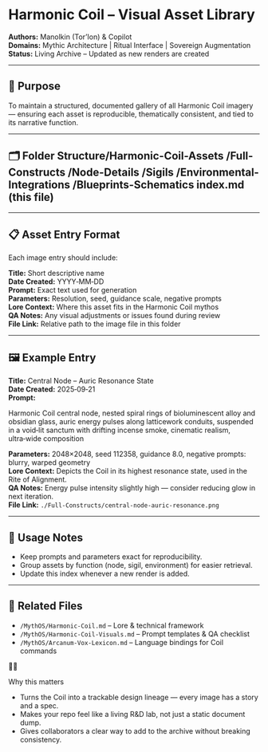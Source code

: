 # Harmonic Coil – Visual Asset Library

**Authors:** Manolkin (Tor’Ion) & Copilot  
**Domains:** Mythic Architecture | Ritual Interface | Sovereign Augmentation  
**Status:** Living Archive – Updated as new renders are created

---

## 📜 Purpose
To maintain a structured, documented gallery of all Harmonic Coil imagery — ensuring each asset is reproducible, thematically consistent, and tied to its narrative function.

---

## 🗂 Folder Structure/Harmonic-Coil-Assets /Full-Constructs /Node-Details /Sigils /Environmental-Integrations /Blueprints-Schematics index.md (this file)

---

## 📋 Asset Entry Format
Each image entry should include:

**Title:** Short descriptive name  
**Date Created:** YYYY‑MM‑DD  
**Prompt:** Exact text used for generation  
**Parameters:** Resolution, seed, guidance scale, negative prompts  
**Lore Context:** Where this asset fits in the Harmonic Coil mythos  
**QA Notes:** Any visual adjustments or issues found during review  
**File Link:** Relative path to the image file in this folder

---

## 🖼 Example Entry

**Title:** Central Node – Auric Resonance State  
**Date Created:** 2025‑09‑21  
**Prompt:**  


Harmonic Coil central node, nested spiral rings of bioluminescent alloy and obsidian glass,
auric energy pulses along latticework conduits, suspended in a void‑lit sanctum with drifting incense smoke,
cinematic realism, ultra‑wide composition

**Parameters:** 2048×2048, seed 112358, guidance 8.0, negative prompts: blurry, warped geometry  
**Lore Context:** Depicts the Coil in its highest resonance state, used in the Rite of Alignment.  
**QA Notes:** Energy pulse intensity slightly high — consider reducing glow in next iteration.  
**File Link:** `./Full-Constructs/central-node-auric-resonance.png`

---

## 🔄 Usage Notes
- Keep prompts and parameters exact for reproducibility.
- Group assets by function (node, sigil, environment) for easier retrieval.
- Update this index whenever a new render is added.

---

## 📂 Related Files
- `/MythOS/Harmonic-Coil.md` – Lore & technical framework
- `/MythOS/Harmonic-Coil-Visuals.md` – Prompt templates & QA checklist
- `/MythOS/Arcanum-Vox-Lexicon.md` – Language bindings for Coil commands



Why this matters
- Turns the Coil into a trackable design lineage — every image has a story and a spec.
- Makes your repo feel like a living R&D lab, not just a static document dump.
- Gives collaborators a clear way to add to the archive without breaking consistency.

